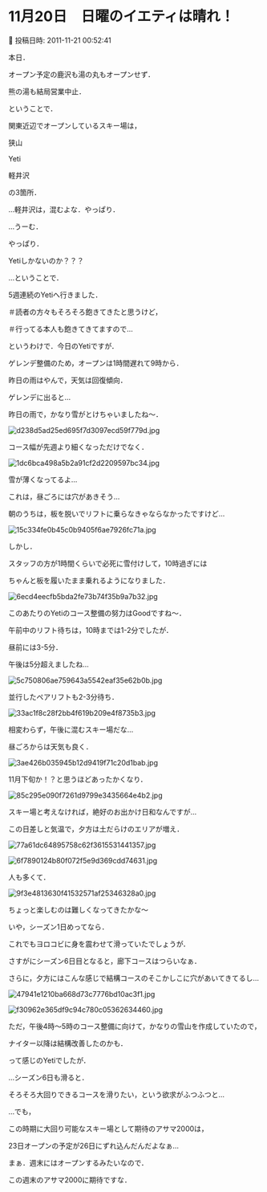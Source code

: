# 11月20日　日曜のイエティは晴れ！

📅 投稿日時: 2011-11-21 00:52:41

本日．


オープン予定の鹿沢も湯の丸もオープンせず．


熊の湯も結局営業中止．





ということで．


関東近辺でオープンしているスキー場は，


狭山


Yeti


軽井沢


の3箇所．





…軽井沢は，混むよな．やっぱり．


…うーむ．


やっぱり．


Yetiしかないのか？？？


…ということで．


5週連続のYetiへ行きました．


＃読者の方々もそろそろ飽きてきたと思うけど，


＃行ってる本人も飽きてきてますので…





というわけで．今日のYetiですが．


ゲレンデ整備のため，オープンは1時間遅れて9時から．


昨日の雨はやんで，天気は回復傾向．





ゲレンデに出ると…


昨日の雨で，かなり雪がとけちゃいましたね～．




![d238d5ad25ed695f7d3097ecd59f779d.jpg](images/d238d5ad25ed695f7d3097ecd59f779d.jpg)




コース幅が先週より細くなっただけでなく．




![1dc6bca498a5b2a91cf2d2209597bc34.jpg](images/1dc6bca498a5b2a91cf2d2209597bc34.jpg)




雪が薄くなってるよ…


これは，昼ごろには穴があきそう…





朝のうちは，板を脱いでリフトに乗らなきゃならなかったですけど…




![15c334fe0b45c0b9405f6ae7926fc71a.jpg](images/15c334fe0b45c0b9405f6ae7926fc71a.jpg)




しかし．


スタッフの方が1時間くらいで必死に雪付けして，10時過ぎには


ちゃんと板を履いたまま乗れるようになりました．




![6ecd4eecfb5bda2fe73b74f35b9a7b32.jpg](images/6ecd4eecfb5bda2fe73b74f35b9a7b32.jpg)




このあたりのYetiのコース整備の努力はGoodですね～．





午前中のリフト待ちは，10時までは1-2分でしたが．


昼前には3-5分．





午後は5分超えましたね…




![5c750806ae759643a5542eaf35e62b0b.jpg](images/5c750806ae759643a5542eaf35e62b0b.jpg)




並行したペアリフトも2-3分待ち．




![33ac1f8c28f2bb4f619b209e4f8735b3.jpg](images/33ac1f8c28f2bb4f619b209e4f8735b3.jpg)




相変わらず，午後に混むスキー場だな…





昼ごろからは天気も良く．




![3ae426b035945b12d9419f71c20d1bab.jpg](images/3ae426b035945b12d9419f71c20d1bab.jpg)




11月下旬か！？と思うほどあったかくなり．




![85c295e090f7261d9799e3435664e4b2.jpg](images/85c295e090f7261d9799e3435664e4b2.jpg)




スキー場と考えなければ，絶好のお出かけ日和なんですが…





この日差しと気温で，夕方は土だらけのエリアが増え．




![77a61dc64895758c62f3615531441357.jpg](images/77a61dc64895758c62f3615531441357.jpg)






![6f7890124b80f072f5e9d369cdd74631.jpg](images/6f7890124b80f072f5e9d369cdd74631.jpg)







人も多くて．




![9f3e4813630f41532571af25346328a0.jpg](images/9f3e4813630f41532571af25346328a0.jpg)




ちょっと楽しむのは難しくなってきたかな～





いや，シーズン1日めってなら．


これでもヨロコビに身を震わせて滑っていたでしょうが．


さすがにシーズン6日目となると，廊下コースはつらいなぁ．





さらに，夕方にはこんな感じで結構コースのそこかしこに穴があいてきてるし…




![47941e1210ba668d73c7776bd10ac3f1.jpg](images/47941e1210ba668d73c7776bd10ac3f1.jpg)






![f30962e365df9c94c780c05362634460.jpg](images/f30962e365df9c94c780c05362634460.jpg)




ただ，午後4時～5時のコース整備に向けて，かなりの雪山を作成していたので，


ナイター以降は結構改善したのかも．





って感じのYetiでしたが．


…シーズン6日も滑ると．


そろそろ大回りできるコースを滑りたい，という欲求がふつふつと…





…でも，


この時期に大回り可能なスキー場として期待のアサマ2000は，


23日オープンの予定が26日にずれ込んだんだよなぁ…





まぁ．週末にはオープンするみたいなので．


この週末のアサマ2000に期待ですな．

